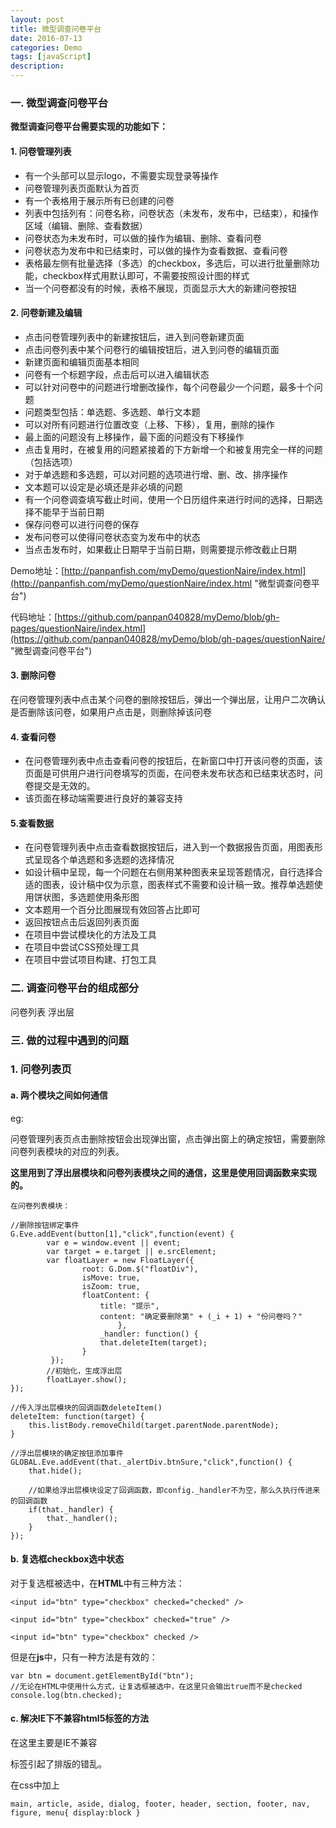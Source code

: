 ```yaml
---
layout: post
title: 微型调查问卷平台
date: 2016-07-13
categories: Demo
tags: [javaScript]
description: 
---
```

### 一. 微型调查问卷平台

**微型调查问卷平台需要实现的功能如下：**

#### 1. 问卷管理列表

- 有一个头部可以显示logo，不需要实现登录等操作
- 问卷管理列表页面默认为首页
- 有一个表格用于展示所有已创建的问卷
- 列表中包括列有：问卷名称，问卷状态（未发布，发布中，已结束），和操作区域（编辑、删除、查看数据）
- 问卷状态为未发布时，可以做的操作为编辑、删除、查看问卷
- 问卷状态为发布中和已结束时，可以做的操作为查看数据、查看问卷
- 表格最左侧有批量选择（多选）的checkbox，多选后，可以进行批量删除功能，checkbox样式用默认即可，不需要按照设计图的样式
- 当一个问卷都没有的时候，表格不展现，页面显示大大的新建问卷按钮

#### 2. 问卷新建及编辑

- 点击问卷管理列表中的新建按钮后，进入到问卷新建页面
- 点击问卷列表中某个问卷行的编辑按钮后，进入到问卷的编辑页面
- 新建页面和编辑页面基本相同
- 问卷有一个标题字段，点击后可以进入编辑状态
- 可以针对问卷中的问题进行增删改操作，每个问卷最少一个问题，最多十个问题
- 问题类型包括：单选题、多选题、单行文本题
- 可以对所有问题进行位置改变（上移、下移），复用，删除的操作
- 最上面的问题没有上移操作，最下面的问题没有下移操作
- 点击复用时，在被复用的问题紧接着的下方新增一个和被复用完全一样的问题（包括选项）
- 对于单选题和多选题，可以对问题的选项进行增、删、改、排序操作
- 文本题可以设定是必填还是非必填的问题
- 有一个问卷调查填写截止时间，使用一个日历组件来进行时间的选择，日期选择不能早于当前日期
- 保存问卷可以进行问卷的保存
- 发布问卷可以使得问卷状态变为发布中的状态
- 当点击发布时，如果截止日期早于当前日期，则需要提示修改截止日期

Demo地址：[http://panpanfish.com/myDemo/questionNaire/index.html](http://panpanfish.com/myDemo/questionNaire/index.html "微型调查问卷平台")

代码地址：[https://github.com/panpan040828/myDemo/blob/gh-pages/questionNaire/index.html](https://github.com/panpan040828/myDemo/blob/gh-pages/questionNaire/ "微型调查问卷平台")

#### 3. 删除问卷

在问卷管理列表中点击某个问卷的删除按钮后，弹出一个弹出层，让用户二次确认是否删除该问卷，如果用户点击是，则删除掉该问卷

#### 4. 查看问卷

- 在问卷管理列表中点击查看问卷的按钮后，在新窗口中打开该问卷的页面，该页面是可供用户进行问卷填写的页面，在问卷未发布状态和已结束状态时，问卷提交是无效的。
- 该页面在移动端需要进行良好的兼容支持

#### 5.查看数据
- 在问卷管理列表中点击查看数据按钮后，进入到一个数据报告页面，用图表形式呈现各个单选题和多选题的选择情况
- 如设计稿中呈现，每一个问题在右侧用某种图表来呈现答题情况，自行选择合适的图表，设计稿中仅为示意，图表样式不需要和设计稿一致。推荐单选题使用饼状图，多选题使用条形图
- 文本题用一个百分比图展现有效回答占比即可
- 返回按钮点击后返回列表页面
- 在项目中尝试模块化的方法及工具
- 在项目中尝试CSS预处理工具
- 在项目中尝试项目构建、打包工具

### 二. 调查问卷平台的组成部分

问卷列表
浮出层

### 三. 做的过程中遇到的问题

### 1. 问卷列表页

#### a. 两个模块之间如何通信

eg:

问卷管理列表页点击删除按钮会出现弹出窗，点击弹出窗上的确定按钮，需要删除问卷列表模块的对应的列表。

**这里用到了浮出层模块和问卷列表模块之间的通信，这里是使用回调函数来实现的。**

```
在问卷列表模块：

//删除按钮绑定事件
G.Eve.addEvent(button[1],"click",function(event) {
		var e = window.event || event;
		var target = e.target || e.srcElement;
		var floatLayer = new FloatLayer({		
				root: G.Dom.$("floatDiv"),
				isMove: true,
				isZoom: true,
				floatContent: {
					title: "提示",
					content: "确定要删除第" + (_i + 1) + "份问卷吗？"
						},
					_handler: function() {
					that.deleteItem(target);
				}					
		 });
		//初始化，生成浮出层				
		floatLayer.show();
});

//传入浮出层模块的回调函数deleteItem()
deleteItem: function(target) {
	this.listBody.removeChild(target.parentNode.parentNode);
}

//浮出层模块的确定按钮添加事件
GLOBAL.Eve.addEvent(that._alertDiv.btnSure,"click",function() {
	that.hide();

	//如果给浮出层模块设定了回调函数，即config._handler不为空，那么久执行传进来的回调函数
	if(that._handler) {
		that._handler();
	}
});
```			

#### b. 复选框checkbox选中状态

对于复选框被选中，在**HTML**中有三种方法：

    <input id="btn" type="checkbox" checked="checked" />
    
    <input id="btn" type="checkbox" checked="true" />
    
    <input id="btn" type="checkbox" checked />

但是在**js**中，只有一种方法是有效的：

	var btn = document.getElementById("btn");
	//无论在HTML中使用什么方式，让复选框被选中，在这里只会输出true而不是checked
	console.log(btn.checked);

#### c. 解决IE下不兼容html5标签的方法

在这里主要是IE不兼容<main>标签引起了排版的错乱。

在css中加上

```
main, article, aside, dialog, footer, header, section, footer, nav, figure, menu{ display:block }
```